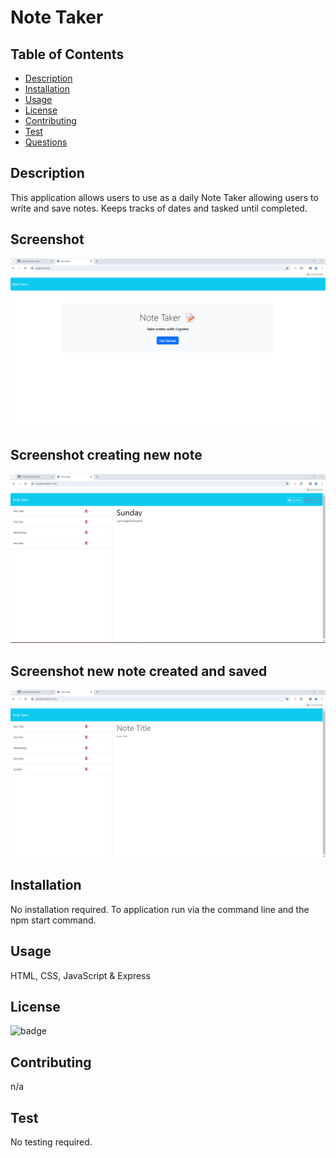 # Note Taker

## Table of Contents

- [Description](#description)
- [Installation](#installation)
- [Usage](#usage)
- [License](#license)
- [Contributing](#contributing)
- [Test](#test)
- [Questions](#questions)

## Description
This application allows users to use as a daily Note Taker allowing users to write and save notes.
Keeps tracks of dates and tasked until completed.

## Screenshot
![Screenshot 2024-02-10 141756](Screenshots/Screenshot%202024-02-10%20141756.png)

## Screenshot creating new note
![Screenshot 2024-02-10 143343](Screenshots/Screenshot%202024-02-10%20143343.png)

## Screenshot new note created and saved
![Screenshot 2024-02-10 143427](Screenshots/Screenshot%202024-02-10%20143427.png)

## Installation

No installation required.
To application run via the command line and the npm start command.

## Usage

HTML, CSS, JavaScript & Express

## License

![badge](https://img.shields.io/badge/license-MIT-blue.svg)

## Contributing

n/a

## Test

No testing required.


